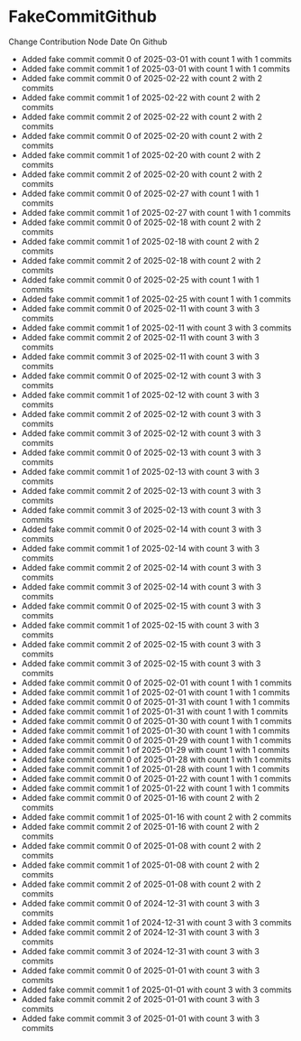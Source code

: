 # FakeCommitGithub
Change Contribution Node Date On Github
- Added fake commit commit 0 of 2025-03-01 with count 1 with 1 commits
- Added fake commit commit 1 of 2025-03-01 with count 1 with 1 commits
- Added fake commit commit 0 of 2025-02-22 with count 2 with 2 commits
- Added fake commit commit 1 of 2025-02-22 with count 2 with 2 commits
- Added fake commit commit 2 of 2025-02-22 with count 2 with 2 commits
- Added fake commit commit 0 of 2025-02-20 with count 2 with 2 commits
- Added fake commit commit 1 of 2025-02-20 with count 2 with 2 commits
- Added fake commit commit 2 of 2025-02-20 with count 2 with 2 commits
- Added fake commit commit 0 of 2025-02-27 with count 1 with 1 commits
- Added fake commit commit 1 of 2025-02-27 with count 1 with 1 commits
- Added fake commit commit 0 of 2025-02-18 with count 2 with 2 commits
- Added fake commit commit 1 of 2025-02-18 with count 2 with 2 commits
- Added fake commit commit 2 of 2025-02-18 with count 2 with 2 commits
- Added fake commit commit 0 of 2025-02-25 with count 1 with 1 commits
- Added fake commit commit 1 of 2025-02-25 with count 1 with 1 commits
- Added fake commit commit 0 of 2025-02-11 with count 3 with 3 commits
- Added fake commit commit 1 of 2025-02-11 with count 3 with 3 commits
- Added fake commit commit 2 of 2025-02-11 with count 3 with 3 commits
- Added fake commit commit 3 of 2025-02-11 with count 3 with 3 commits
- Added fake commit commit 0 of 2025-02-12 with count 3 with 3 commits
- Added fake commit commit 1 of 2025-02-12 with count 3 with 3 commits
- Added fake commit commit 2 of 2025-02-12 with count 3 with 3 commits
- Added fake commit commit 3 of 2025-02-12 with count 3 with 3 commits
- Added fake commit commit 0 of 2025-02-13 with count 3 with 3 commits
- Added fake commit commit 1 of 2025-02-13 with count 3 with 3 commits
- Added fake commit commit 2 of 2025-02-13 with count 3 with 3 commits
- Added fake commit commit 3 of 2025-02-13 with count 3 with 3 commits
- Added fake commit commit 0 of 2025-02-14 with count 3 with 3 commits
- Added fake commit commit 1 of 2025-02-14 with count 3 with 3 commits
- Added fake commit commit 2 of 2025-02-14 with count 3 with 3 commits
- Added fake commit commit 3 of 2025-02-14 with count 3 with 3 commits
- Added fake commit commit 0 of 2025-02-15 with count 3 with 3 commits
- Added fake commit commit 1 of 2025-02-15 with count 3 with 3 commits
- Added fake commit commit 2 of 2025-02-15 with count 3 with 3 commits
- Added fake commit commit 3 of 2025-02-15 with count 3 with 3 commits
- Added fake commit commit 0 of 2025-02-01 with count 1 with 1 commits
- Added fake commit commit 1 of 2025-02-01 with count 1 with 1 commits
- Added fake commit commit 0 of 2025-01-31 with count 1 with 1 commits
- Added fake commit commit 1 of 2025-01-31 with count 1 with 1 commits
- Added fake commit commit 0 of 2025-01-30 with count 1 with 1 commits
- Added fake commit commit 1 of 2025-01-30 with count 1 with 1 commits
- Added fake commit commit 0 of 2025-01-29 with count 1 with 1 commits
- Added fake commit commit 1 of 2025-01-29 with count 1 with 1 commits
- Added fake commit commit 0 of 2025-01-28 with count 1 with 1 commits
- Added fake commit commit 1 of 2025-01-28 with count 1 with 1 commits
- Added fake commit commit 0 of 2025-01-22 with count 1 with 1 commits
- Added fake commit commit 1 of 2025-01-22 with count 1 with 1 commits
- Added fake commit commit 0 of 2025-01-16 with count 2 with 2 commits
- Added fake commit commit 1 of 2025-01-16 with count 2 with 2 commits
- Added fake commit commit 2 of 2025-01-16 with count 2 with 2 commits
- Added fake commit commit 0 of 2025-01-08 with count 2 with 2 commits
- Added fake commit commit 1 of 2025-01-08 with count 2 with 2 commits
- Added fake commit commit 2 of 2025-01-08 with count 2 with 2 commits
- Added fake commit commit 0 of 2024-12-31 with count 3 with 3 commits
- Added fake commit commit 1 of 2024-12-31 with count 3 with 3 commits
- Added fake commit commit 2 of 2024-12-31 with count 3 with 3 commits
- Added fake commit commit 3 of 2024-12-31 with count 3 with 3 commits
- Added fake commit commit 0 of 2025-01-01 with count 3 with 3 commits
- Added fake commit commit 1 of 2025-01-01 with count 3 with 3 commits
- Added fake commit commit 2 of 2025-01-01 with count 3 with 3 commits
- Added fake commit commit 3 of 2025-01-01 with count 3 with 3 commits
